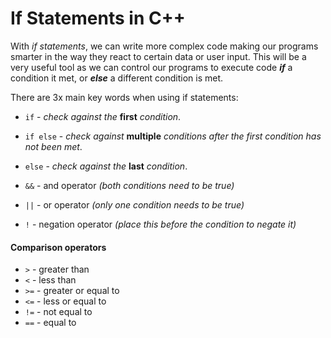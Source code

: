 # If Statements in C++ #

With *if statements*, we can write more complex code making our programs smarter in the way they react to certain data or user input.  This will be a very useful tool as we can control our programs to execute code ***if*** a condition it met, or ***else*** a different condition is met.

There are 3x main key words when using if statements:
- `if` - *check against the* **first** *condition*.
- `if else` - *check against* **multiple** *conditions after the first condition has not been met*.
- `else` - *check against the* **last** *condition*.

- `&&` - and operator *(both conditions need to be true)*
- `||` - or operator *(only one condition needs to be true)*
- `!` - negation operator *(place this before the condition to negate it)*

#### Comparison operators ####
- `>` - greater than 
- `<` - less than 
- `>=` - greater or equal to
- `<=` - less or equal to 
- `!=` - not equal to 
- `==` - equal to 
